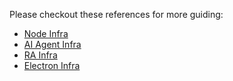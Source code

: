 Please checkout these references for more guiding:

- [Node Infra](https://github.com/phatnt199/aether/tree/main/packages/node-infra)
- [AI Agent Infra](https://github.com/phatnt199/aether/tree/main/packages/agent-infra)
- [RA Infra](https://github.com/phatnt199/aether/tree/main/packages/ra-infra)
- [Electron Infra](https://github.com/phatnt199/aether/tree/main/packages/electron-infra)
